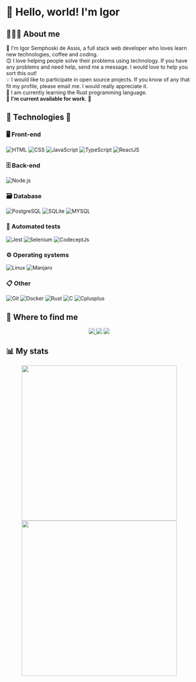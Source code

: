 # 👋 Hello, world! I'm Igor
## 👨🏻‍💻 About me
👾  I'm Igor Semphoski de Assis, a full stack web developer who loves learn new technologies, coffee and coding.<br/>
😊  I love helping people solve their problems using technology. If you have any problems and need help, send me a message. I would love to help you sort this out!<br/>
💡  I would like to participate in open source projects. If you know of any that fit my profile, please email me. I would really appreciate it.<br/>
🦀 I am currently learning the Rust programming language.<br/>
💼 **I'm current available for work.** 💼<br/>

## 🚀 Technologies 🚀

### 🖥️ Front-end

![HTML](https://img.shields.io/badge/-HTML-333333?style=flat&logo=HTML5)
![CSS](https://img.shields.io/badge/-CSS-333333?style=flat&logo=CSS3&logoColor=1572B6)
![JavaScript](https://img.shields.io/badge/-JavaScript-333333?style=flat&logo=javascript)
![TypeScript](https://img.shields.io/badge/-TypeScript-333333?style=flat&logo=typescript&logoColor=2D79C7)
![ReactJS](https://img.shields.io/badge/-ReactJS-333333?style=flat&logo=react)

### 🗄️ Back-end

![Node.js](https://img.shields.io/badge/-Node.js-333333?style=flat&logo=node.js)


### 🗃️ Database

![PostgreSQL](https://img.shields.io/badge/-PostgreSQL-333333?style=flat&logo=postgresql)
![SQLite](https://img.shields.io/badge/-SQLite-333333?style=flat&logo=sqlite)
![MYSQL](https://img.shields.io/badge/-MYSQL-333333?style=flat&logo=mysql)

### 🧪 Automated tests

![Jest](https://img.shields.io/badge/-Jest-333333?style=flat&logo=jest&logoColor=E535AB)
![Selenium](https://img.shields.io/badge/-Selenium-333333?style=flat&logo=selenium&logoColor=f42222)
![CodeceptJs](https://img.shields.io/badge/-CodeceptJs-333333?style=flat&logo=codeceptjs&logoColor=ecfa23)

### ⚙️ Operating systems

![Linux](https://img.shields.io/badge/-Linux-333333?style=flat&logo=linux&logoColor=FFF)
![Manjaro](https://img.shields.io/badge/-Manjaro-333333?style=flat&logo=manjaro&logoColor=33d644)

### 📋 Other

![Git](https://img.shields.io/badge/-Git-333333?style=flat&logo=git&logoColor=eb4e15)
![Docker](https://img.shields.io/badge/-Docker-333333?style=flat&logo=docker&logoColor=1e60e6)
![Rust](https://img.shields.io/badge/-Rust-333333?style=flat&logo=rust&logoColor=fff)
![C](https://img.shields.io/badge/-C_lang-333333?style=flat&logo=c&logoColor=fff)
![Cplusplus](https://img.shields.io/badge/-C++-333333?style=flat&logo=cplusplus&logoColor=1e60e6)

## 📱 Where to find me
<p align="center">
  <a href="https://www.linkedin.com/in/igor-semphoski-de-assis-2a9b3618a/">
    <img src="https://img.shields.io/badge/-Igor_Semphoski_de_Assis-blue?style=flat&logo=Linkedin&logoColor=white&link=https://www.linkedin.com/in/igor-semphoski-de-assis-2a9b3618a/" />
  </a>
  <a>
    <img src="https://img.shields.io/badge/-igorsemphoski@gmail.com-c14438?style=flat&logo=Gmail&logoColor=white&link=mailto:igorsemphoski@gmail.com" />
  </a>
  <a>
   <img src="https://img.shields.io/badge/-Igor_IA%239328-blueviolet?style=flat&logo=discord&logoColor=white" />
  </a>
</p>

## 📊 My stats

<p align="center">
<a href="https://github.com/anuraghazra/github-readme-stats">
  <img width="420" align="center" src="https://github-readme-stats.vercel.app/api?username=IgorSAssis&count_private=true&show_icons=true&theme=tokyonight&custom_title=Github%20Status" />
</a>
<br/>
<a href="https://github.com/anuraghazra/convoychat">
  <img width="420" align="center" src="https://github-readme-stats.vercel.app/api/top-langs/?username=IgorSAssis&layout=compact&theme=tokyonight" />
</a>
</p>
